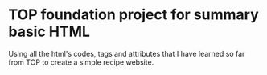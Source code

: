 # TOP foundation project for summary basic HTML

Using all the html's codes, tags and attributes that I have learned so far from TOP to create a simple recipe website.